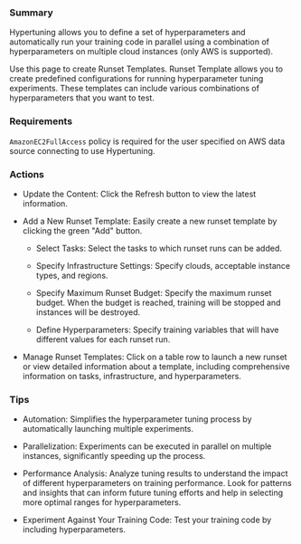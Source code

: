 ### Summary

Hypertuning allows you to define a set of hyperparameters 
and automatically run your training code in parallel 
using a combination of hyperparameters on multiple 
cloud instances (only AWS is supported).

Use this page to create Runset Templates. 
Runset Template allows you to create predefined 
configurations for running hyperparameter tuning experiments. 
These templates can include various combinations of hyperparameters 
that you want to test.

### Requirements

```AmazonEC2FullAccess``` policy is required for 
the user specified on AWS data source connecting to use Hypertuning.

### Actions

- Update the Content: Click the Refresh button to view the latest information.

- Add a New Runset Template: Easily create a new runset template by clicking the green "Add" button.
   
  - Select Tasks: Select the tasks to which runset runs can be added.
  
  - Specify Infrastructure Settings: Specify clouds, acceptable instance types, and regions. 
  
  - Specify Maximum Runset Budget: Specify the maximum runset budget. When the budget is reached, training will be stopped and instances will be destroyed.

  - Define Hyperparameters: Specify training variables that will have different values for each runset run.

- Manage Runset Templates: Click on a table row to launch a new runset or view detailed information about a template, including comprehensive information on tasks, infrastructure, and hyperparameters. 

### Tips

- Automation: Simplifies the hyperparameter tuning process by automatically launching multiple experiments.

- Parallelization: Experiments can be executed in parallel on multiple instances, significantly speeding up the process.

- Performance Analysis: Analyze tuning results to understand the impact of different hyperparameters on training performance. Look for patterns and insights that can inform future tuning efforts and help in selecting more optimal ranges for hyperparameters.

- Experiment Against Your Training Code: Test your training code by including hyperparameters.